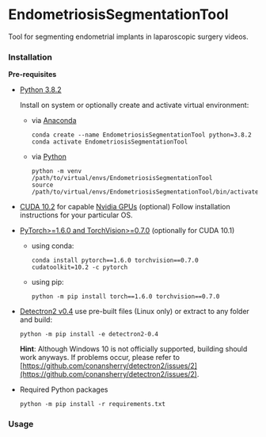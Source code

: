 # EndometriosisSegmentationTool

Tool for segmenting endometrial implants in laparoscopic surgery videos.

### Installation

**Pre-requisites**

- [Python 3.8.2](https://www.python.org/downloads/release/python-382/)

  Install on system or optionally create and activate virtual environment:

  - via [Anaconda](https://anaconda.org/)

    ```
    conda create --name EndometriosisSegmentationTool python=3.8.2
    conda activate EndometriosisSegmentationTool

    ```

  - via [Python](https://www.python.org/)

    ```
    python -m venv /path/to/virtual/envs/EndometriosisSegmentationTool
    source /path/to/virtual/envs/EndometriosisSegmentationTool/bin/activate
    ```

- [CUDA 10.2](https://developer.nvidia.com/cuda-10.2-download-archive) for capable [Nvidia GPUs](https://developer.nvidia.com/cuda-gpus) (optional)
  Follow installation instructions for your particular OS.
- [PyTorch>=1.6.0 and TorchVision>=0.7.0](https://pytorch.org/get-started/previous-versions/) (optionally for CUDA 10.1)
  - using conda:
    ```
    conda install pytorch==1.6.0 torchvision==0.7.0 cudatoolkit=10.2 -c pytorch
    ```
  - using pip:
    ```
    python -m pip install torch==1.6.0 torchvision==0.7.0
    ```
- [Detectron2 v0.4](https://github.com/facebookresearch/detectron2/releases/tag/v0.4)
  use pre-built files (Linux only) or extract to any folder and build:
  ```
  python -m pip install -e detectron2-0.4
  ```
  **Hint**: Although Windows 10 is not officially supported, building should work anyways. If problems occur, please refer to [https://github.com/conansherry/detectron2/issues/2](https://github.com/conansherry/detectron2/issues/2).
- Required Python packages
  ```
  python -m pip install -r requirements.txt
  ```

### Usage


